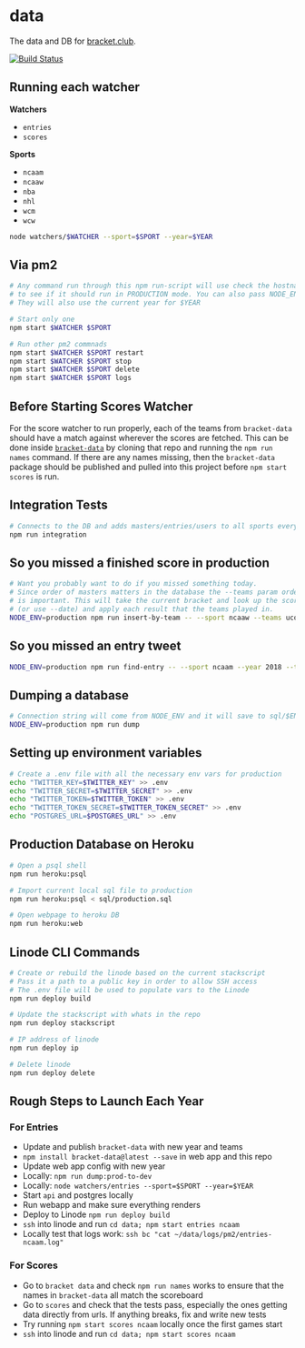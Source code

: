 data
=================

The data and DB for [bracket.club](https://bracket.club).

[![Build Status](https://travis-ci.org/bracketclub/data.svg?branch=master)](https://travis-ci.org/bracketclub/data)

## Running each watcher

**Watchers**

- `entries`
- `scores`

**Sports**

- `ncaam`
- `ncaaw`
- `nba`
- `nhl`
- `wcm`
- `wcw`

```sh
node watchers/$WATCHER --sport=$SPORT --year=$YEAR
```


## Via pm2

```sh
# Any command run through this npm run-script will use check the hostname==localhost
# to see if it should run in PRODUCTION mode. You can also pass NODE_ENV=production to force it
# They will also use the current year for $YEAR

# Start only one
npm start $WATCHER $SPORT

# Run other pm2 commnads
npm start $WATCHER $SPORT restart
npm start $WATCHER $SPORT stop
npm start $WATCHER $SPORT delete
npm start $WATCHER $SPORT logs
```


## Before Starting Scores Watcher

For the score watcher to run properly, each of the teams from `bracket-data` should have a match against wherever the scores are fetched. This can be done inside [`bracket-data`](https://github.com/bracketclub/bracket-data) by cloning that repo and running the `npm run names` command. If there are any names missing, then the `bracket-data` package should be published and pulled into this project before `npm start scores` is run.


## Integration Tests

```sh
# Connects to the DB and adds masters/entries/users to all sports every 5 seconds
npm run integration
```


## So you missed a finished score in production

```sh
# Want you probably want to do if you missed something today.
# Since order of masters matters in the database the --teams param order
# is important. This will take the current bracket and look up the scores for today
# (or use --date) and apply each result that the teams played in.
NODE_ENV=production npm run insert-by-team -- --sport ncaaw --teams uconn "notre dame"
```


## So you missed an entry tweet

```sh
NODE_ENV=production npm run find-entry -- --sport ncaam --year 2018 --tweet TWEET_ID
```


## Dumping a database

```sh
# Connection string will come from NODE_ENV and it will save to sql/$ENV.sql
NODE_ENV=production npm run dump
```

## Setting up environment variables

```sh
# Create a .env file with all the necessary env vars for production
echo "TWITTER_KEY=$TWITTER_KEY" >> .env
echo "TWITTER_SECRET=$TWITTER_SECRET" >> .env
echo "TWITTER_TOKEN=$TWITTER_TOKEN" >> .env
echo "TWITTER_TOKEN_SECRET=$TWITTER_TOKEN_SECRET" >> .env
echo "POSTGRES_URL=$POSTGRES_URL" >> .env
```

## Production Database on Heroku

```sh
# Open a psql shell
npm run heroku:psql

# Import current local sql file to production
npm run heroku:psql < sql/production.sql

# Open webpage to heroku DB
npm run heroku:web
```

## Linode CLI Commands

```sh
# Create or rebuild the linode based on the current stackscript
# Pass it a path to a public key in order to allow SSH access
# The .env file will be used to populate vars to the Linode
npm run deploy build

# Update the stackscript with whats in the repo
npm run deploy stackscript

# IP address of linode
npm run deploy ip

# Delete linode
npm run deploy delete
```

## Rough Steps to Launch Each Year

### For Entries
- Update and publish `bracket-data` with new year and teams
- `npm install bracket-data@latest --save` in web app and this repo
- Update web app config with new year
- Locally: `npm run dump:prod-to-dev`
- Locally: `node watchers/entries --sport=$SPORT --year=$YEAR`
- Start `api` and postgres locally
- Run webapp and make sure everything renders
- Deploy to Linode `npm run deploy build`
- `ssh` into linode and run `cd data; npm start entries ncaam`
- Locally test that logs work: `ssh bc "cat ~/data/logs/pm2/entries-ncaam.log"`

### For Scores
- Go to `bracket data` and check `npm run names` works to ensure that the names in `bracket-data` all match the scoreboard
- Go to `scores` and check that the tests pass, especially the ones getting data directly from urls. If anything breaks, fix and write new tests
- Try running `npm start scores ncaam` locally once the first games start
- `ssh` into linode and run `cd data; npm start scores ncaam`
